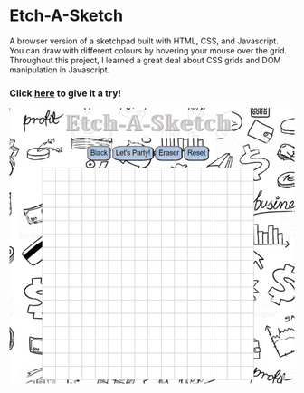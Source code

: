 # Etch-A-Sketch
A browser version of a sketchpad built with HTML, CSS, and Javascript. You can draw with different colours by hovering your mouse over the grid. Throughout this project, I learned a great deal about CSS grids and DOM manipulation in Javascript.

### Click [here](https://kailongli27.github.io/Etch-A-Sketch/) to give it a try!


![Image of website](https://github.com/kailongli27/Etch-A-Sketch/blob/master/Screenshot.PNG)
